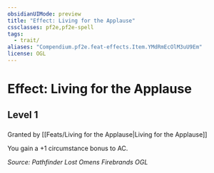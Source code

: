```yaml
---
obsidianUIMode: preview
title: "Effect: Living for the Applause"
cssclasses: pf2e,pf2e-spell
tags:
  - trait/
aliases: "Compendium.pf2e.feat-effects.Item.YMdRmEcOlM3uU9Em"
license: OGL
---
```

# Effect: Living for the Applause
## Level 1
### 






Granted by [[Feats/Living for the Applause|Living for the Applause]]

You gain a +1 circumstance bonus to AC.

*Source: Pathfinder Lost Omens Firebrands*
*OGL*